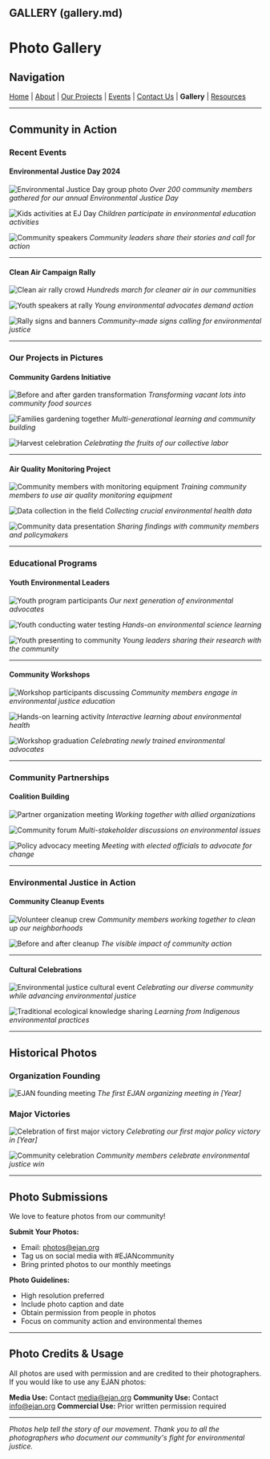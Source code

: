 ## GALLERY (gallery.md)

# Photo Gallery

## Navigation
[Home](index.md) | [About](about.md) | [Our Projects](projects.md) | [Events](events.md) | [Contact Us](contact.md) | **Gallery** | [Resources](resources.md)

---

## Community in Action

### Recent Events

#### Environmental Justice Day 2024
![Environmental Justice Day group photo](images/ej-day-2024-group.jpg)
*Over 200 community members gathered for our annual Environmental Justice Day*

![Kids activities at EJ Day](images/ej-day-kids-activities.jpg)
*Children participate in environmental education activities*

![Community speakers](images/ej-day-speakers.jpg)
*Community leaders share their stories and call for action*

---

#### Clean Air Campaign Rally
![Clean air rally crowd](images/clean-air-rally-crowd.jpg)
*Hundreds march for cleaner air in our communities*

![Youth speakers at rally](images/clean-air-youth-speakers.jpg)
*Young environmental advocates demand action*

![Rally signs and banners](images/clean-air-signs.jpg)
*Community-made signs calling for environmental justice*

---

### Our Projects in Pictures

#### Community Gardens Initiative
![Before and after garden transformation](images/garden-before-after.jpg)
*Transforming vacant lots into community food sources*

![Families gardening together](images/families-gardening.jpg)
*Multi-generational learning and community building*

![Harvest celebration](images/garden-harvest.jpg)
*Celebrating the fruits of our collective labor*

---

#### Air Quality Monitoring Project
![Community members with monitoring equipment](images/air-monitoring-training.jpg)
*Training community members to use air quality monitoring equipment*

![Data collection in the field](images/air-monitoring-field.jpg)
*Collecting crucial environmental health data*

![Community data presentation](images/data-presentation.jpg)
*Sharing findings with community members and policymakers*

---

### Educational Programs

#### Youth Environmental Leaders
![Youth program participants](images/youth-program-group.jpg)
*Our next generation of environmental advocates*

![Youth conducting water testing](images/youth-water-testing.jpg)
*Hands-on environmental science learning*

![Youth presenting to community](images/youth-presentation.jpg)
*Young leaders sharing their research with the community*

---

#### Community Workshops
![Workshop participants discussing](images/workshop-discussion.jpg)
*Community members engage in environmental justice education*

![Hands-on learning activity](images/workshop-activity.jpg)
*Interactive learning about environmental health*

![Workshop graduation](images/workshop-graduation.jpg)
*Celebrating newly trained environmental advocates*

---

### Community Partnerships

#### Coalition Building
![Partner organization meeting](images/coalition-meeting.jpg)
*Working together with allied organizations*

![Community forum](images/community-forum.jpg)
*Multi-stakeholder discussions on environmental issues*

![Policy advocacy meeting](images/policy-meeting.jpg)
*Meeting with elected officials to advocate for change*

---

### Environmental Justice in Action

#### Community Cleanup Events
![Volunteer cleanup crew](images/cleanup-volunteers.jpg)
*Community members working together to clean up our neighborhoods*

![Before and after cleanup](images/cleanup-before-after.jpg)
*The visible impact of community action*

---

#### Cultural Celebrations
![Environmental justice cultural event](images/cultural-celebration.jpg)
*Celebrating our diverse community while advancing environmental justice*

![Traditional ecological knowledge sharing](images/traditional-knowledge.jpg)
*Learning from Indigenous environmental practices*

---

## Historical Photos

### Organization Founding
![EJAN founding meeting](images/founding-meeting.jpg)
*The first EJAN organizing meeting in [Year]*

### Major Victories
![Celebration of first major victory](images/first-victory.jpg)
*Celebrating our first major policy victory in [Year]*

![Community celebration](images/community-celebration.jpg)
*Community members celebrate environmental justice win*

---

## Photo Submissions

We love to feature photos from our community! 

**Submit Your Photos:**
- Email: photos@ejan.org
- Tag us on social media with #EJANcommunity
- Bring printed photos to our monthly meetings

**Photo Guidelines:**
- High resolution preferred
- Include photo caption and date
- Obtain permission from people in photos
- Focus on community action and environmental themes

---

## Photo Credits & Usage

All photos are used with permission and are credited to their photographers. If you would like to use any EJAN photos:

**Media Use:** Contact media@ejan.org
**Community Use:** Contact info@ejan.org
**Commercial Use:** Prior written permission required

---

*Photos help tell the story of our movement. Thank you to all the photographers who document our community's fight for environmental justice.*
